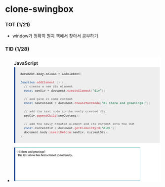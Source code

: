 # clone-swingbox

### TOT (1/21) 
- window가 정확히 뭔지 책에서 찾아서 공부하기

### TID (1/28)
- <img src="TIL1.28.png" alt="TID">

